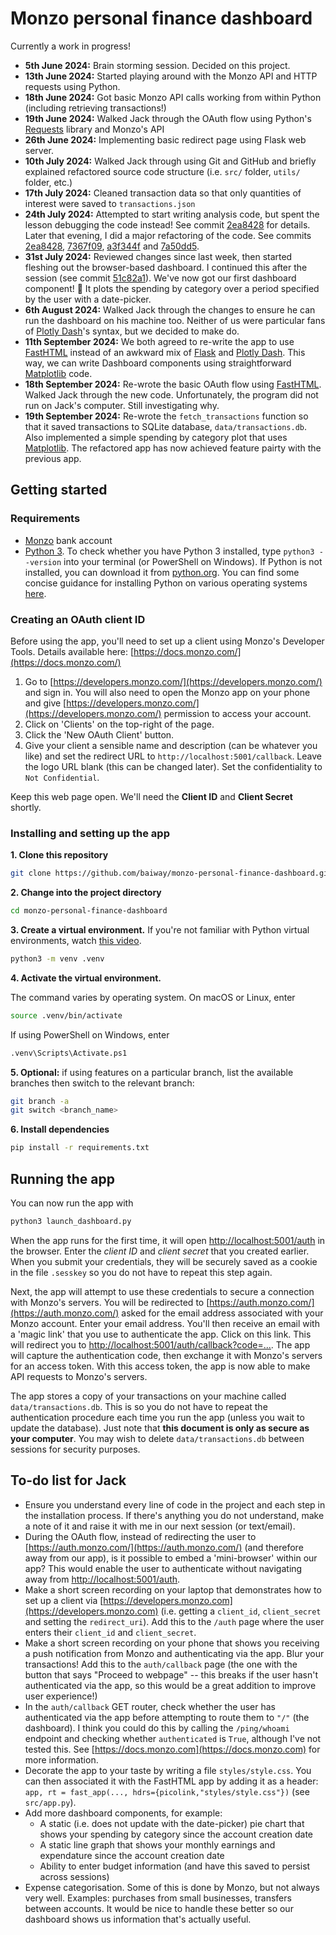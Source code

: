 # Monzo personal finance dashboard
Currently a work in progress! 
- **5th June 2024:** Brain storming session. Decided on this project.
- **13th June 2024:** Started playing around with the Monzo API and HTTP requests using Python.
- **18th June 2024:** Got basic Monzo API calls working from within Python (including retrieving transactions!)
- **19th June 2024:** Walked Jack through the OAuth flow using Python's [Requests](https://requests.readthedocs.io/en/latest/) library and Monzo's API
- **26th June 2024:** Implementing basic redirect page using Flask web server.
- **10th July 2024:** Walked Jack through using Git and GitHub and briefly explained refactored source code structure (i.e. `src/` folder, `utils/` folder, etc.)
- **17th July 2024:** Cleaned transaction data so that only quantities of interest were saved to `transactions.json`
- **24th July 2024:** Attempted to start writing analysis code, but spent the lesson debugging the code instead! See commit [2ea8428](https://github.com/baiway/monzo-personal-finance-dashboard/commit/2ea8428749a8d928689f8e0c92511e8255b141c8) for details. Later that evening, I did a major refactoring of the code. See commits [2ea8428](https://github.com/baiway/monzo-personal-finance-dashboard/commit/2ea8428749a8d928689f8e0c92511e8255b141c8), [7367f09](https://github.com/baiway/monzo-personal-finance-dashboard/commit/7367f09a4c2730d3fd1a49da41dace23c6aea54e), [a3f344f](https://github.com/baiway/monzo-personal-finance-dashboard/commit/a3f344f45c609b7988374a98e889fc6b08717fea) and [7a50dd5](https://github.com/baiway/monzo-personal-finance-dashboard/commit/7a50dd52b19f5e467a48618b62abab4ed463d0ea).
- **31st July 2024:** Reviewed changes since last week, then started fleshing out the browser-based dashboard. I continued this after the session (see commit [51c82a1](https://github.com/baiway/monzo-personal-finance-dashboard/commit/51c82a1f24a2080c0049f10d099965fbde58bb2e)). We've now got our first dashboard component! 🎉 It plots the spending by category over a period specified by the user with a date-picker.
- **6th August 2024:** Walked Jack through the changes to ensure he can run the dashboard on his machine too. Neither of us were particular fans of [Plotly Dash](https://dash.plotly.com/)'s syntax, but we decided to make do.
- **11th September 2024:** We both agreed to re-write the app to use [FastHTML](https://fastht.ml/) instead of an awkward mix of [Flask](https://flask.palletsprojects.com/en/3.0.x/) and [Plotly Dash](https://dash.plotly.com/). This way, we can write Dashboard components using straightforward [Matplotlib](https://matplotlib.org/) code.
- **18th September 2024:** Re-wrote the basic OAuth flow using [FastHTML](https://fastht.ml/). Walked Jack through the new code. Unfortunately, the program did not run on Jack's computer. Still investigating why.
- **19th September 2024:** Re-wrote the `fetch_transactions` function so that it saved transactions to SQLite database, `data/transactions.db`. Also implemented a simple spending by category plot that uses [Matplotlib](https://matplotlib.org/). The refactored app has now achieved feature pairty with the previous app.

## Getting started
### Requirements
- [Monzo](https://monzo.com/) bank account
- [Python 3](https://www.python.org/). To check whether you have Python 3 installed, type `python3 --version` into your terminal (or PowerShell on Windows). If Python is not installed, you can download it from [python.org](python.org). You can find some concise guidance for installing Python on various operating systems [here](https://github.com/baiway/MScFE_python_refresher/blob/1e4f13588dfaee53c34a646d0443d86cbad1873a/docs/installing-python.md).

### Creating an OAuth client ID
Before using the app, you'll need to set up a client using Monzo's Developer Tools. Details available here: [https://docs.monzo.com/](https://docs.monzo.com/)
1. Go to [https://developers.monzo.com/](https://developers.monzo.com/) and sign in. You will also need to open the Monzo app on your phone and give [https://developers.monzo.com/](https://developers.monzo.com/) permission to access your account.
2. Click on 'Clients' on the top-right of the page.
3. Click the 'New OAuth Client' button.
4. Give your client a sensible name and description (can be whatever you like) and set the redirect URL to `http://localhost:5001/callback`. Leave the logo URL blank (this can be changed later). Set the confidentiality to `Not Confidential`.

Keep this web page open. We'll need the **Client ID** and **Client Secret** shortly.

### Installing and setting up the app
**1. Clone this repository**
```sh
git clone https://github.com/baiway/monzo-personal-finance-dashboard.git
```

**2. Change into the project directory**
```sh
cd monzo-personal-finance-dashboard
```

**3. Create a virtual environment.** 
If you're not familiar with Python virtual environments, watch [this video](https://www.youtube.com/watch?v=Y21OR1OPC9A).
```sh
python3 -m venv .venv
```

**4. Activate the virtual environment.**

The command varies by operating system. On macOS or Linux, enter
```sh
source .venv/bin/activate
```
If using PowerShell on Windows, enter
```sh
.venv\Scripts\Activate.ps1
```

**5. Optional:** if using features on a particular branch, list the available branches then switch to the relevant branch:
```sh
git branch -a
git switch <branch_name>
```

**6. Install dependencies**
```sh
pip install -r requirements.txt
```

## Running the app
You can now run the app with
```sh
python3 launch_dashboard.py
```

When the app runs for the first time, it will open [http://localhost:5001/auth](http://localhost:5001/auth) in the browser. Enter the *client ID* and *client secret* that you created earlier. When you submit your credentials, they will be securely saved as a cookie in the file `.sesskey` so you do not have to repeat this step again.

Next, the app will attempt to use these credentials to secure a connection with Monzo's servers. You will be redirected to [https://auth.monzo.com/](https://auth.monzo.com/) asked for the email address associated with your Monzo account. Enter your email address. You'll then receive an email with a 'magic link' that you use to authenticate the app. Click on this link. This will redirect you to [http://localhost:5001/auth/callback?code=...](http://localhost:5001/auth/callback?code=...). The app will capture the authentication code, then exchange it with Monzo's servers for an access token. With this access token, the app is now able to make API requests to Monzo's servers.

The app stores a copy of your transactions on your machine called `data/transactions.db`. This is so you do not have to repeat the authentication procedure each time you run the app (unless you wait to update the database). Just note that **this document is only as secure as your computer**. You may wish to delete `data/transactions.db` between sessions for security purposes.

## To-do list for Jack
- Ensure you understand every line of code in the project and each step in the installation process. If there's anything you do not understand, make a note of it and raise it with me in our next session (or text/email).
- During the OAuth flow, instead of redirecting the user to [https://auth.monzo.com/](https://auth.monzo.com/) (and therefore away from our app), is it possible to embed a 'mini-browser' within our app? This would enable the user to authenticate without navigating away from [http://localhost:5001/auth](http://localhost5001/auth).
- Make a short screen recording on your laptop that demonstrates how to set up a client via [https://developers.monzo.com](https://developers.monzo.com) (i.e. getting a `client_id`, `client_secret` and setting the `redirect_uri`). Add this to the `/auth` page where the user enters their `client_id` and `client_secret`.
- Make a short screen recording on your phone that shows you receiving a push notification from Monzo and authenticating via the app. Blur your transactions! Add this to the `auth/callback` page (the one with the button that says "Proceed to webpage" -- this breaks if the user hasn't authenticated via the app, so this would be a great addition to improve user experience!)
- In the `auth/callback` GET router, check whether the user has authenticated via the app before attempting to route them to `"/"` (the dashboard). I think you could do this by calling the `/ping/whoami` endpoint and checking whether `authenticated` is `True`, although I've not tested this. See [https://docs.monzo.com](https://docs.monzo.com) for more information.
- Decorate the app to your taste by writing a file `styles/style.css`. You can then associated it with the FastHTML app by adding it as a header: `app, rt = fast_app(..., hdrs={picolink,"styles/style.css"})` (see `src/app.py`).
- Add more dashboard components, for example:
    - A static (i.e. does not update with the date-picker) pie chart that shows your spending by category since the account creation date
    - A static line graph that shows your monthly earnings and expendature since the account creation date
    - Ability to enter budget information (and have this saved to persist across sessions)
- Expense categorisation. Some of this is done by Monzo, but not always very well. Examples: purchases from small businesses, transfers between accounts. It would be nice to handle these better so our dashboard shows us information that's actually useful.
